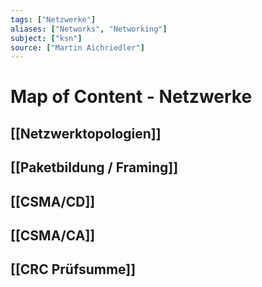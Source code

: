 ```yaml
---
tags: ["Netzwerke"]
aliases: ["Networks", "Networking"]
subject: ["ksn"]
source: ["Martin Aichriedler"]
---
```


# Map of Content - Netzwerke
## [[Netzwerktopologien]]
## [[Paketbildung / Framing]]
## [[CSMA/CD]]
## [[CSMA/CA]]
## [[CRC Prüfsumme]]